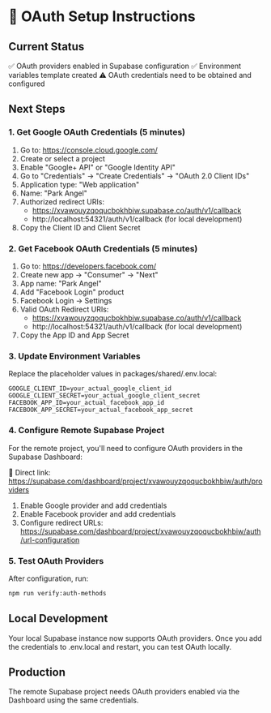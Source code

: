 
# 🔐 OAuth Setup Instructions

## Current Status
✅ OAuth providers enabled in Supabase configuration
✅ Environment variables template created
⚠️  OAuth credentials need to be obtained and configured

## Next Steps

### 1. Get Google OAuth Credentials (5 minutes)
1. Go to: https://console.cloud.google.com/
2. Create or select a project
3. Enable "Google+ API" or "Google Identity API"
4. Go to "Credentials" → "Create Credentials" → "OAuth 2.0 Client IDs"
5. Application type: "Web application"
6. Name: "Park Angel"
7. Authorized redirect URIs:
   - https://xvawouyzqoqucbokhbiw.supabase.co/auth/v1/callback
   - http://localhost:54321/auth/v1/callback (for local development)
8. Copy the Client ID and Client Secret

### 2. Get Facebook OAuth Credentials (5 minutes)
1. Go to: https://developers.facebook.com/
2. Create new app → "Consumer" → "Next"
3. App name: "Park Angel"
4. Add "Facebook Login" product
5. Facebook Login → Settings
6. Valid OAuth Redirect URIs:
   - https://xvawouyzqoqucbokhbiw.supabase.co/auth/v1/callback
   - http://localhost:54321/auth/v1/callback (for local development)
7. Copy the App ID and App Secret

### 3. Update Environment Variables
Replace the placeholder values in packages/shared/.env.local:

```
GOOGLE_CLIENT_ID=your_actual_google_client_id
GOOGLE_CLIENT_SECRET=your_actual_google_client_secret
FACEBOOK_APP_ID=your_actual_facebook_app_id
FACEBOOK_APP_SECRET=your_actual_facebook_app_secret
```

### 4. Configure Remote Supabase Project
For the remote project, you'll need to configure OAuth providers in the Supabase Dashboard:

🔗 Direct link: https://supabase.com/dashboard/project/xvawouyzqoqucbokhbiw/auth/providers

1. Enable Google provider and add credentials
2. Enable Facebook provider and add credentials
3. Configure redirect URLs: https://supabase.com/dashboard/project/xvawouyzqoqucbokhbiw/auth/url-configuration

### 5. Test OAuth Providers
After configuration, run:
```bash
npm run verify:auth-methods
```

## Local Development
Your local Supabase instance now supports OAuth providers. Once you add the credentials to .env.local and restart, you can test OAuth locally.

## Production
The remote Supabase project needs OAuth providers enabled via the Dashboard using the same credentials.
